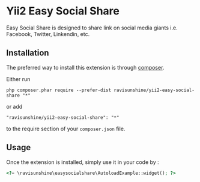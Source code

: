 Yii2 Easy Social Share
======================
Easy Social Share is designed to share link on social media giants i.e. Facebook, Twitter, Linkendin, etc.

Installation
------------

The preferred way to install this extension is through [composer](http://getcomposer.org/download/).

Either run

```
php composer.phar require --prefer-dist ravisunshine/yii2-easy-social-share "*"
```

or add

```
"ravisunshine/yii2-easy-social-share": "*"
```

to the require section of your `composer.json` file.


Usage
-----

Once the extension is installed, simply use it in your code by  :

```php
<?= \ravisunshine\easysocialshare\AutoloadExample::widget(); ?>
